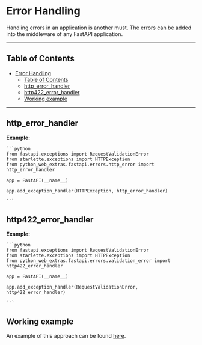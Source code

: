 # Error Handling

Handling errors in an application is another must.
The errors can be added into the middleware of any
FastAPI application.

---

## Table of Contents

- [Error Handling](#error-handling)
    - [Table of Contents](#table-of-contents)
    - [http_error_handler](#http_error_handler)
    - [http422_error_handler](#http422_error_handler)
    - [Working example](#working-example)

---

## http_error_handler

**Example:**

    ```python
    from fastapi.exceptions import RequestValidationError
    from starlette.exceptions import HTTPException
    from python_web_extras.fastapi.errors.http_error import http_error_handler

    app = FastAPI(__name__)

    app.add_exception_handler(HTTPException, http_error_handler)

    ```

## http422_error_handler

**Example:**

    ```python
    from fastapi.exceptions import RequestValidationError
    from starlette.exceptions import HTTPException
    from python_web_extras.fastapi.errors.validation_error import http422_error_handler

    app = FastAPI(__name__)

    app.add_exception_handler(RequestValidationError, http422_error_handler)

    ```

## Working example

An example of this approach can be found [here](https://github.com/tarsil/cookiecutter-fastapi/blob/main/%7B%7B%20cookiecutter.project_root_name%20%7D%7D/%7B%7B%20cookiecutter.project_src_name%20%7D%7D/main.py#L30).

